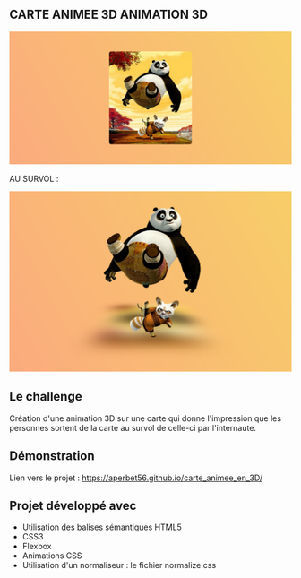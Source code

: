 ## CARTE ANIMEE 3D ANIMATION 3D

![Design preview for the project](./img/preview.png)

AU SURVOL :

![Design preview for the project](./img/preview-1.png)

## Le challenge

Création d'une animation 3D sur une carte qui donne l'impression que les personnes sortent de la carte au survol de celle-ci par l'internaute.

## Démonstration

Lien vers le projet : https://aperbet56.github.io/carte_animee_en_3D/

## Projet développé avec

- Utilisation des balises sémantiques HTML5
- CSS3
- Flexbox
- Animations CSS
- Utilisation d'un normaliseur : le fichier normalize.css
